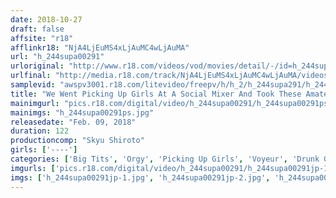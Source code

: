 ```yaml
---
date: 2018-10-27
draft: false
affsite: "r18"
afflinkr18: "NjA4LjEuMS4xLjAuMC4wLjAuMA"
url: "h_244supa00291"
urloriginal: "http://www.r18.com/videos/vod/movies/detail/-/id=h_244supa00291"
urlfinal: "http://media.r18.com/track/NjA4LjEuMS4xLjAuMC4wLjAuMA/videos/vod/movies/detail/-/id=h_244supa00291"
samplevid: "awspv3001.r18.com/litevideo/freepv/h/h_2/h_244supa291/h_244supa291_dmb_w.mp4"
title: "We Went Picking Up Girls At A Social Mixer And Took These Amateur Girls Home For A Home Party Orgy!"
mainimgurl: "pics.r18.com/digital/video/h_244supa00291/h_244supa00291ps.jpg"
mainimgs: "h_244supa00291ps.jpg"
releasedate: "Feb. 09, 2018"
duration: 122
productioncomp: "Skyu Shiroto"
girls: ['----']
categories: ['Big Tits', 'Orgy', 'Picking Up Girls', 'Voyeur', 'Drunk Girl', 'Creampie', 'Threesome / Foursome', 'Hi-Def']
imgurls: ['pics.r18.com/digital/video/h_244supa00291/h_244supa00291jp-1.jpg', 'pics.r18.com/digital/video/h_244supa00291/h_244supa00291jp-2.jpg', 'pics.r18.com/digital/video/h_244supa00291/h_244supa00291jp-3.jpg', 'pics.r18.com/digital/video/h_244supa00291/h_244supa00291jp-4.jpg', 'pics.r18.com/digital/video/h_244supa00291/h_244supa00291jp-5.jpg', 'pics.r18.com/digital/video/h_244supa00291/h_244supa00291jp-6.jpg', 'pics.r18.com/digital/video/h_244supa00291/h_244supa00291jp-7.jpg', 'pics.r18.com/digital/video/h_244supa00291/h_244supa00291jp-8.jpg', 'pics.r18.com/digital/video/h_244supa00291/h_244supa00291jp-9.jpg', 'pics.r18.com/digital/video/h_244supa00291/h_244supa00291jp-10.jpg', 'pics.r18.com/digital/video/h_244supa00291/h_244supa00291jp-11.jpg', 'pics.r18.com/digital/video/h_244supa00291/h_244supa00291jp-12.jpg', 'pics.r18.com/digital/video/h_244supa00291/h_244supa00291jp-13.jpg', 'pics.r18.com/digital/video/h_244supa00291/h_244supa00291jp-14.jpg', 'pics.r18.com/digital/video/h_244supa00291/h_244supa00291jp-15.jpg', 'pics.r18.com/digital/video/h_244supa00291/h_244supa00291jp-16.jpg', 'pics.r18.com/digital/video/h_244supa00291/h_244supa00291jp-17.jpg', 'pics.r18.com/digital/video/h_244supa00291/h_244supa00291jp-18.jpg', 'pics.r18.com/digital/video/h_244supa00291/h_244supa00291jp-19.jpg', 'pics.r18.com/digital/video/h_244supa00291/h_244supa00291jp-20.jpg']
imgs: ['h_244supa00291jp-1.jpg', 'h_244supa00291jp-2.jpg', 'h_244supa00291jp-3.jpg', 'h_244supa00291jp-4.jpg', 'h_244supa00291jp-5.jpg', 'h_244supa00291jp-6.jpg', 'h_244supa00291jp-7.jpg', 'h_244supa00291jp-8.jpg', 'h_244supa00291jp-9.jpg', 'h_244supa00291jp-10.jpg', 'h_244supa00291jp-11.jpg', 'h_244supa00291jp-12.jpg', 'h_244supa00291jp-13.jpg', 'h_244supa00291jp-14.jpg', 'h_244supa00291jp-15.jpg', 'h_244supa00291jp-16.jpg', 'h_244supa00291jp-17.jpg', 'h_244supa00291jp-18.jpg', 'h_244supa00291jp-19.jpg', 'h_244supa00291jp-20.jpg']
---
```

